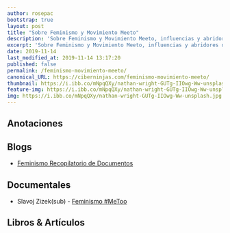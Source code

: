 ```yaml
---
author: rosepac
bootstrap: true
layout: post
title: "Sobre Feminismo y Movimiento Meeto"
description: 'Sobre Feminismo y Movimiento Meeto, influencias y abridores de mente.'
excerpt: 'Sobre Feminismo y Movimiento Meeto, influencias y abridores de mente.'
date: 2019-11-14
last_modified_at: 2019-11-14 13:17:20
published: false
permalink: /feminismo-movimiento-meeto/
canonical_URL: https://ciberninjas.com/feminismo-movimiento-meeto/
thumbnail: https://i.ibb.co/mNpqQXy/nathan-wright-GUTg-IIOwg-Ww-unsplash.jpg
feature-img: https://i.ibb.co/mNpqQXy/nathan-wright-GUTg-IIOwg-Ww-unsplash.jpg
img: https://i.ibb.co/mNpqQXy/nathan-wright-GUTg-IIOwg-Ww-unsplash.jpg
---
```


## Anotaciones



## Blogs

* [Feminismo Recopilatorio de Documentos](http://mastor.cl/blog/2018/05/feminismos/)

## Documentales

* Slavoj Zizek(sub) - [Feminismo #MeToo](https://www.youtube.com/watch?v=WSrMeNKcAKE)

## Libros & Artículos
